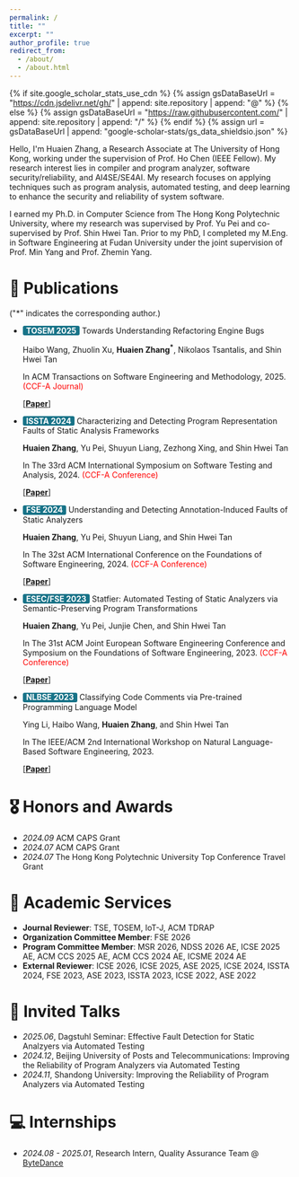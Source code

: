 ```yaml
---
permalink: /
title: ""
excerpt: ""
author_profile: true
redirect_from: 
  - /about/
  - /about.html
---
```


{% if site.google_scholar_stats_use_cdn %}
{% assign gsDataBaseUrl = "https://cdn.jsdelivr.net/gh/" | append: site.repository | append: "@" %}
{% else %}
{% assign gsDataBaseUrl = "https://raw.githubusercontent.com/" | append: site.repository | append: "/" %}
{% endif %}
{% assign url = gsDataBaseUrl | append: "google-scholar-stats/gs_data_shieldsio.json" %}

<span class='anchor' id='about-me'></span>

Hello, I'm Huaien Zhang, a Research Associate at The University of Hong Kong, working under the supervision of Prof. Ho Chen (IEEE Fellow). My research interest lies in compiler and program analyzer, software security/reliability, and AI4SE/SE4AI. My research focuses on applying techniques such as program analysis, automated testing, and deep learning to enhance the security and reliability of system software.

I earned my Ph.D. in Computer Science from The Hong Kong Polytechnic University, where my research was supervised by Prof. Yu Pei and co-supervised by Prof. Shin Hwei Tan. Prior to my PhD, I completed my M.Eng. in Software Engineering at Fudan University under the joint supervision of Prof. Min Yang and Prof. Zhemin Yang.

<!-- # 🔥 News
- *2025.06*: &nbsp;🎉🎉 I have successfully defended my PhD thesis! -->

# 📝 Publications 

("*" indicates the corresponding author.)

- <span style="display: inline-block; background-color:rgb(23, 115, 136); color: white; padding: 1.5px 6px; border-radius: 3px; font-weight: bold; line-height: 100%;">TOSEM 2025</span> Towards Understanding Refactoring Engine Bugs

  Haibo Wang, Zhuolin Xu, **Huaien Zhang<sup>*</sup>**, Nikolaos Tsantalis, and Shin Hwei Tan

  In ACM Transactions on Software Engineering and Methodology, 2025. <span style="color: red;">(CCF-A Journal)</span>

  [[**Paper**](assets/pdf/TOSEM-2025-RE.pdf)]

- <span style="display: inline-block; background-color:rgb(23, 115, 136); color: white; padding: 1.5px 6px; border-radius: 3px; font-weight: bold; line-height: 100%;">ISSTA 2024</span> Characterizing and Detecting Program Representation Faults of Static Analysis Frameworks

    **Huaien Zhang**, Yu Pei, Shuyun Liang, Zezhong Xing, and Shin Hwei Tan

    In The 33rd ACM International Symposium on Software Testing and Analysis, 2024. <span style="color: red;">(CCF-A Conference)</span>

    [[**Paper**](assets/pdf/SAScope-ISSTA-2024.pdf)]

- <span style="display: inline-block; background-color:rgb(23, 115, 136); color: white; padding: 1.5px 6px; border-radius: 3px; font-weight: bold; line-height: 100%;">FSE 2024</span> Understanding and Detecting Annotation-Induced Faults of Static Analyzers

    **Huaien Zhang**, Yu Pei, Shuyun Liang, and Shin Hwei Tan

    In The 32st ACM International Conference on the Foundations of Software Engineering, 2024. <span style="color: red;">(CCF-A Conference)</span>

    [[**Paper**](assets/pdf/AnnaStudy-FSE-2024.pdf)]

- <span style="display: inline-block; background-color:rgb(23, 115, 136); color: white; padding: 1.5px 6px; border-radius: 3px; font-weight: bold; line-height: 100%;">ESEC/FSE 2023</span> Statfier: Automated Testing of Static Analyzers via Semantic-Preserving Program Transformations

    **Huaien Zhang**, Yu Pei, Junjie Chen, and Shin Hwei Tan

    In The 31st ACM Joint European Software Engineering Conference and Symposium on the Foundations of Software Engineering, 2023. <span style="color: red;">(CCF-A Conference)</span>

    [[**Paper**](assets/pdf/Statfier-FSE-2023.pdf)]

- <span style="display: inline-block; background-color:rgb(23, 115, 136); color: white; padding: 1.5px 6px; border-radius: 3px; font-weight: bold; line-height: 100%;">NLBSE 2023</span> Classifying Code Comments via Pre-trained Programming Language Model

    Ying Li, Haibo Wang, **Huaien Zhang**, and Shin Hwei Tan

    In The IEEE/ACM 2nd International Workshop on Natural Language-Based Software Engineering, 2023.

    [[**Paper**](assets/pdf/Ying-NLBSE-2023.pdf)]

# 🎖 Honors and Awards
- *2024.09* ACM CAPS Grant
- *2024.07* ACM CAPS Grant
- *2024.07* The Hong Kong Polytechnic University Top Conference Travel Grant

# 🔦 Academic Services
- **Journal Reviewer**: TSE, TOSEM, IoT-J, ACM TDRAP
- **Organization Committee Member**: FSE 2026
- **Program Committee Member**: MSR 2026, NDSS 2026 AE, ICSE 2025 AE, ACM CCS 2025 AE, ACM CCS 2024 AE, ICSME 2024 AE
- **External Reviewer**: ICSE 2026, ICSE 2025, ASE 2025, ICSE 2024, ISSTA 2024, FSE 2023, ASE 2023, ISSTA 2023, ICSE 2022, ASE 2022

<!-- # 📖 Educations
- *2019.06 - 2022.04 (now)*, Lorem ipsum dolor sit amet, consectetur adipiscing elit. Vivamus ornare aliquet ipsum, ac tempus justo dapibus sit amet. 
- *2015.09 - 2019.06*, Lorem ipsum dolor sit amet, consectetur adipiscing elit. Vivamus ornare aliquet ipsum, ac tempus justo dapibus sit amet.  -->

# 💬 Invited Talks
- *2025.06*, Dagstuhl Seminar: Effective Fault Detection for Static Analzyers via Automated Testing
- *2024.12*, Beijing University of Posts and Telecommunications: Improving the Reliability of Program Analyzers via Automated Testing
- *2024.11*, Shandong University: Improving the Reliability of Program Analyzers via Automated Testing

# 💻 Internships
- *2024.08 - 2025.01*, Research Intern, Quality Assurance Team @ [ByteDance](https://www.bytedance.com/en/)